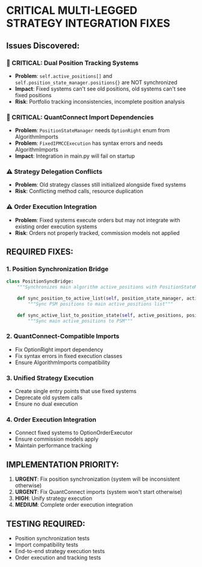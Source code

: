 # CRITICAL MULTI-LEGGED STRATEGY INTEGRATION FIXES

## Issues Discovered:

### 🚨 CRITICAL: Dual Position Tracking Systems
- **Problem**: `self.active_positions[]` and `self.position_state_manager.positions{}` are NOT synchronized
- **Impact**: Fixed systems can't see old positions, old systems can't see fixed positions
- **Risk**: Portfolio tracking inconsistencies, incomplete position analysis

### 🚨 CRITICAL: QuantConnect Import Dependencies
- **Problem**: `PositionStateManager` needs `OptionRight` enum from AlgorithmImports
- **Problem**: `FixedIPMCCExecution` has syntax errors and needs AlgorithmImports
- **Impact**: Integration in main.py will fail on startup

### ⚠️  Strategy Delegation Conflicts
- **Problem**: Old strategy classes still initialized alongside fixed systems
- **Risk**: Conflicting method calls, resource duplication

### ⚠️  Order Execution Integration
- **Problem**: Fixed systems execute orders but may not integrate with existing order execution systems
- **Risk**: Orders not properly tracked, commission models not applied

## REQUIRED FIXES:

### 1. Position Synchronization Bridge
```python
class PositionSyncBridge:
    """Synchronizes main algorithm active_positions with PositionStateManager"""
    
    def sync_position_to_active_list(self, position_state_manager, active_positions):
        """Sync PSM positions to main active_positions list"""
        
    def sync_active_list_to_position_state(self, active_positions, position_state_manager):
        """Sync main active_positions to PSM"""
```

### 2. QuantConnect-Compatible Imports
- Fix OptionRight import dependency
- Fix syntax errors in fixed execution classes
- Ensure AlgorithmImports compatibility

### 3. Unified Strategy Execution
- Create single entry points that use fixed systems
- Deprecate old system calls
- Ensure no dual execution

### 4. Order Execution Integration
- Connect fixed systems to OptionOrderExecutor
- Ensure commission models apply
- Maintain performance tracking

## IMPLEMENTATION PRIORITY:
1. **URGENT**: Fix position synchronization (system will be inconsistent otherwise)
2. **URGENT**: Fix QuantConnect imports (system won't start otherwise)  
3. **HIGH**: Unify strategy execution
4. **MEDIUM**: Complete order execution integration

## TESTING REQUIRED:
- Position synchronization tests
- Import compatibility tests
- End-to-end strategy execution tests
- Order execution and tracking tests